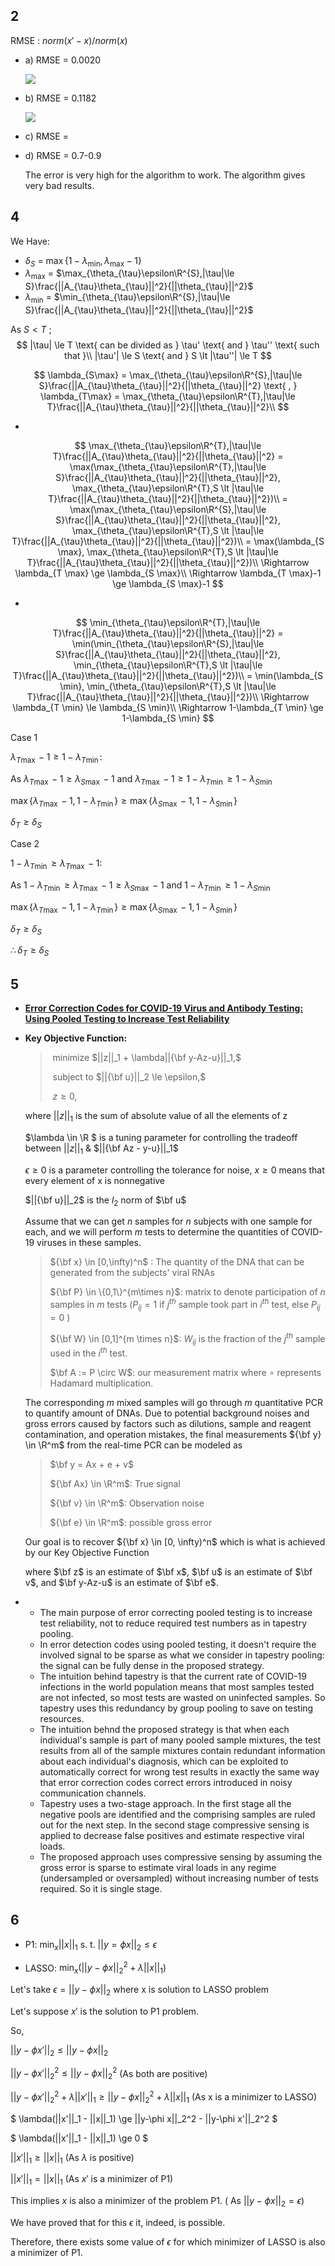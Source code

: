 ## 2

RMSE : $norm(x'-x)/norm(x)$

- a) RMSE  = 0.0020

  <img src="images/a.jpg">

- b) RMSE = 0.1182

  <img src="images/b.jpg">

- c) RMSE = 

  

- d) RMSE = 0.7-0.9 

  The error is very high for the algorithm to work. The algorithm gives very bad results.



##  4

We Have:

- $\delta_{S}$ = $\max\{1-\lambda_{\min},\lambda_{\max}-1\}$
- $\lambda_{\max}$ = $\max_{\theta_{\tau}\epsilon\R^{S},|\tau|\le S}\frac{||A_{\tau}\theta_{\tau}||^2}{||\theta_{\tau}||^2}$ 
- $\lambda_{\min}$ = $\min_{\theta_{\tau}\epsilon\R^{S},|\tau|\le S}\frac{||A_{\tau}\theta_{\tau}||^2}{||\theta_{\tau}||^2}$

As $S\lt T$ ;
$$
|\tau| \le T \text{ can be divided as } \tau' \text{ and } \tau'' \text{ such that }\\
|\tau'| \le S \text{ and } S \lt |\tau''| \le T
$$

$$
\lambda_{S\max} = \max_{\theta_{\tau}\epsilon\R^{S},|\tau|\le S}\frac{||A_{\tau}\theta_{\tau}||^2}{||\theta_{\tau}||^2} \text{ , }
\lambda_{T\max} = \max_{\theta_{\tau}\epsilon\R^{T},|\tau|\le T}\frac{||A_{\tau}\theta_{\tau}||^2}{||\theta_{\tau}||^2}\\
$$

- 

$$
\max_{\theta_{\tau}\epsilon\R^{T},|\tau|\le T}\frac{||A_{\tau}\theta_{\tau}||^2}{||\theta_{\tau}||^2} = \max(\max_{\theta_{\tau}\epsilon\R^{T},|\tau|\le S}\frac{||A_{\tau}\theta_{\tau}||^2}{||\theta_{\tau}||^2}, \max_{\theta_{\tau}\epsilon\R^{T},S \lt |\tau|\le T}\frac{||A_{\tau}\theta_{\tau}||^2}{||\theta_{\tau}||^2})\\
= \max(\max_{\theta_{\tau}\epsilon\R^{S},|\tau|\le S}\frac{||A_{\tau}\theta_{\tau}||^2}{||\theta_{\tau}||^2}, \max_{\theta_{\tau}\epsilon\R^{T},S \lt |\tau|\le T}\frac{||A_{\tau}\theta_{\tau}||^2}{||\theta_{\tau}||^2})\\
= \max(\lambda_{S \max}, \max_{\theta_{\tau}\epsilon\R^{T},S \lt |\tau|\le T}\frac{||A_{\tau}\theta_{\tau}||^2}{||\theta_{\tau}||^2})\\
\Rightarrow \lambda_{T \max} \ge \lambda_{S \max}\\
\Rightarrow \lambda_{T \max}-1 \ge \lambda_{S \max}-1
$$

- 

$$
\min_{\theta_{\tau}\epsilon\R^{T},|\tau|\le T}\frac{||A_{\tau}\theta_{\tau}||^2}{||\theta_{\tau}||^2} = \min(\min_{\theta_{\tau}\epsilon\R^{S},|\tau|\le S}\frac{||A_{\tau}\theta_{\tau}||^2}{||\theta_{\tau}||^2}, \min_{\theta_{\tau}\epsilon\R^{T},S \lt |\tau|\le T}\frac{||A_{\tau}\theta_{\tau}||^2}{||\theta_{\tau}||^2})\\
= \min(\lambda_{S \min}, \min_{\theta_{\tau}\epsilon\R^{T},S \lt |\tau|\le T}\frac{||A_{\tau}\theta_{\tau}||^2}{||\theta_{\tau}||^2})\\
\Rightarrow \lambda_{T \min} \le \lambda_{S \min}\\
\Rightarrow 1-\lambda_{T \min} \ge 1-\lambda_{S \min}
$$

Case 1  

$\lambda_{T \max}-1\ge 1-\lambda_{T \min}$:

As $\lambda_{T \max}-1 \ge \lambda_{S \max}-1$ and $\lambda_{T \max}-1\ge 1-\lambda_{T \min} \ge 1-\lambda_{S \min}$

 $\max\{\lambda_{T \max}-1,1-\lambda_{T \min}\}\ge\max\{\lambda_{S \max}-1,1-\lambda_{S \min}\}$

$\delta_T\ge\delta_S$



Case 2 

 $1-\lambda_{T \min}\ge\lambda_{T \max}-1$:

As $1-\lambda_{T \min}\ge\lambda_{T \max}-1 \ge \lambda_{S \max}-1$ and $1-\lambda_{T \min} \ge 1-\lambda_{S \min}$

$\max\{\lambda_{T \max}-1,1-\lambda_{T \min}\}\ge\max\{\lambda_{S \max}-1,1-\lambda_{S \min}\}$

$\delta_T\ge\delta_S$



$\therefore \delta_T\ge\delta_S$



## 5

- **[Error Correction Codes for COVID-19 Virus and Antibody Testing: Using Pooled Testing to Increase Test Reliability](https://arxiv.org/pdf/2007.14919.pdf)**

  

- **Key Objective Function:** 

  > ​		minimize $||z||_1 + \lambda||{\bf y-Az-u}||_1,$
  >
  > ​		subject to $||{\bf u}||_2 \le \epsilon,$
  >
  > ​								$z \ge 0,$

   where $||z||_1$ is the sum of absolute value of all the elements of z

  $\lambda \in \R $ is a tuning parameter for controlling the tradeoff between  $||z||_1$ & $||{\bf Az - y-u}||_1$

  $\epsilon \ge 0$ is a parameter controlling the tolerance for noise, $x \ge 0$ means that every element of x is nonnegative

  $||{\bf u}||_2$ is the $l_2$ norm of $\bf u$ 

  

  Assume that we can get $n$ samples for $n$ subjects with one sample for each, and we will perform $m$ tests to determine the quantities of COVID-19 viruses in these samples.

  > ${\bf x} \in [0,\infty)^n$ : The quantity of the DNA that can be generated from the subjects' viral RNAs
  >
  > ${\bf P} \in \{0,1\}^{m\times n}$: matrix to denote participation of $n$ samples in $m$ tests ($P_{ij} = 1$ if $j^{th}$ sample took part in $i^{th}$ test, else $P_{ij}=0$ )
  >
  > ${\bf W} \in [0,1]^{m \times n}$: $W_{ij}$ is the fraction of the $j^{th}$ sample used in the $i^{th}$ test.
  >
  > $\bf A := P \circ W$:  our measurement matrix where $\circ$ represents Hadamard multiplication. 

  

  The corresponding $m$ mixed samples will go through $m$ quantitative PCR to quantify amount of DNAs. Due to potential background noises and gross errors caused by factors such as dilutions, sample and reagent contamination, and operation mistakes, the final measurements ${\bf y} \in \R^m$ from the real-time PCR can be modeled as

  > $\bf y = Ax + e + v$
  >
  > ${\bf Ax} \in \R^m$: True signal
  >
  > ${\bf v} \in \R^m$: Observation noise
  >
  > ${\bf e} \in \R^m$: possible gross error

  Our goal is to recover ${\bf x} \in [0, \infty)^n$ which is what is achieved by our Key Objective Function

  where $\bf z$ is an estimate of $\bf x$, $\bf u$ is an estimate of $\bf v$, and $\bf y-Az-u$ is an estimate of $\bf e$.



- - The main purpose of error correcting pooled testing is to increase test reliability, not to reduce required test numbers as in tapestry pooling.
  - In error detection codes using pooled testing, it doesn't require the involved signal to be sparse as what we consider in tapestry pooling: the signal can be fully dense in the proposed strategy.
  - The intuition behind tapestry is that the current rate of COVID-19 infections in the world population means that most samples tested are not infected, so most tests are wasted on uninfected samples. So tapestry uses this redundancy by group pooling to save on testing resources.
  - The intuition behnd the proposed strategy is that when each individual's sample is part of many pooled sample mixtures, the test results from all of the sample mixtures contain redundant information about each individual's diagnosis, which can be exploited to automatically correct for wrong test results in exactly the same way that error correction codes correct errors introduced in noisy communication channels.
  - Tapestry uses a two-stage approach. In the first stage all the negative pools are identified and the comprising samples are ruled out for the next step. In the second stage compressive sensing is applied to decrease false positives and estimate respective viral loads.
  - The proposed approach uses compressive sensing by assuming the gross error is sparse to estimate viral loads in any regime (undersampled or oversampled) without increasing number of tests required. So it is single stage.



## 6

- P1:  $\min_x||x||_1$ s. t. $||y=\phi x||_2 \le \epsilon$ 

- LASSO: $\min_x (||y-\phi x||_2^2 + \lambda||x||_1)$ 

Let's take $\epsilon = ||y-\phi x||_2$  where x is solution to LASSO problem

Let's suppose $x'$ is the solution to P1 problem.

So,

$||y-\phi x'||_2 \le ||y-\phi x||_2$ 

$||y-\phi x'||_2^2 \le ||y-\phi x||_2^2$                       						(As both are positive)

$||y-\phi x'||_2^2 + \lambda||x'||_1 \ge ||y-\phi x||_2^2 + \lambda||x||_1$ 		   (As x is a minimizer to LASSO)

$ \lambda(||x'||_1 - ||x||_1) \ge ||y-\phi x||_2^2 - ||y-\phi x'||_2^2 $

$ \lambda(||x'||_1 - ||x||_1) \ge 0 $

$||x'||_1\ge||x||_1$ 																   (As $\lambda$ is positive)

$||x'||_1=||x||_1$ 																   (As $x'$ is a minimizer of P1)

This implies $x$ is also a minimizer of the problem P1. ( As  $||y-\phi x||_2 = \epsilon$)

We have proved that for this $\epsilon$ it, indeed, is possible.

Therefore, there exists some value of $\epsilon$ for which minimizer of LASSO is also a minimizer of P1.

